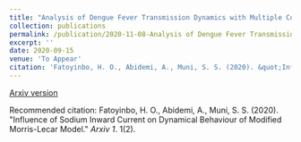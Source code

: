 ```yaml
---
title: "Analysis of Dengue Fever Transmission Dynamics with Multiple Controls: A Mathematical Approach"
collection: publications
permalink: /publication/2020-11-08-Analysis of Dengue Fever Transmission Dynamics with Multiple Controls: A Mathematical Approach
excerpt: ''
date: 2020-09-15
venue: 'To Appear'
citation: 'Fatoyinbo, H. O., Abidemi, A., Muni, S. S. (2020). &quot;Influence of Sodium Inward Current on Dynamical Behaviour of Modified Morris-Lecar Model.&quot; <i>Arxiv 1</i>. 1(2).'
---
```


[Arxiv version](https://arxiv.org/pdf/2009.06979v3.pdf)

Recommended citation: Fatoyinbo, H. O., Abidemi, A., Muni, S. S. (2020). "Influence of Sodium Inward Current on Dynamical Behaviour of Modified Morris-Lecar Model." <i>Arxiv 1</i>. 1(2).

